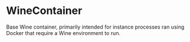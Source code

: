 ﻿# WineContainer

Base Wine container, primarily intended for instance processes ran using Docker that require a Wine environment to run.
